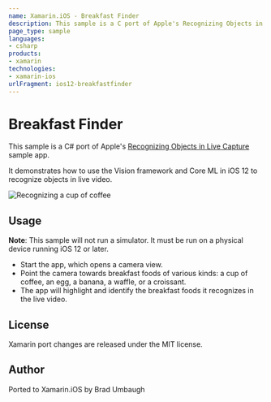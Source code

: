 ```yaml
---
name: Xamarin.iOS - Breakfast Finder
description: This sample is a C port of Apple's Recognizing Objects in Live Capture sample app. It demonstrates how to use the Vision framework and Core ML in...
page_type: sample
languages:
- csharp
products:
- xamarin
technologies:
- xamarin-ios
urlFragment: ios12-breakfastfinder
---
```

# Breakfast Finder

This sample is a C# port of Apple's
[Recognizing Objects in Live Capture](https://developer.apple.com/documentation/vision/recognizing_objects_in_live_capture?language=objc)
sample app.

It demonstrates how to use the Vision framework and Core ML in iOS 12 to
recognize objects in live video.

![Recognizing a cup of coffee](Screenshots/identify-coffee-sml.jpeg)

## Usage

**Note**: This sample will not run a simulator. It must be run on a physical
device running iOS 12 or later.

- Start the app, which opens a camera view.
- Point the camera towards breakfast foods of various kinds: a cup of
coffee, an egg, a banana, a waffle, or a croissant.
- The app will highlight and identify the breakfast foods it recognizes
in the live video.

## License
Xamarin port changes are released under the MIT license.

## Author
Ported to Xamarin.iOS by Brad Umbaugh

